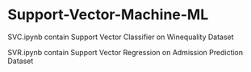 # Support-Vector-Machine-ML

SVC.ipynb contain Support Vector Classifier on Winequality Dataset

SVR.ipynb contain Support Vector Regression on Admission Prediction Dataset
